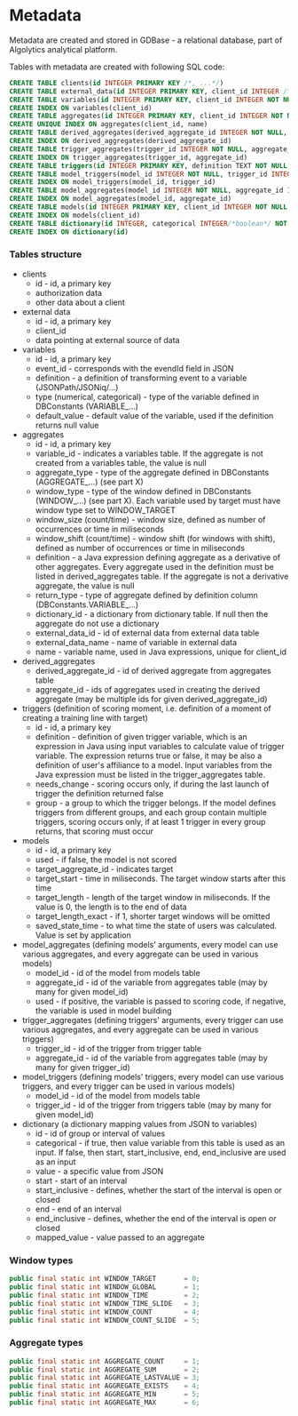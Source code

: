 # Metadata #
Metadata are created and stored in GDBase - a relational database, part of Algolytics analytical platform.

Tables with metadata are created with following SQL code:
```sql
CREATE TABLE clients(id INTEGER PRIMARY KEY /*, ...*/)
CREATE TABLE external_data(id INTEGER PRIMARY KEY, client_id INTEGER /*, ...*/)
CREATE TABLE variables(id INTEGER PRIMARY KEY, client_id INTEGER NOT NULL, event_id INTEGER NOT NULL, definition TEXT NOT NULL, type INTEGER NOT NULL CHECK(type = 1 OR type = 2), default_value TEXT)
CREATE INDEX ON variables(client_id)
CREATE TABLE aggregates(id INTEGER PRIMARY KEY, client_id INTEGER NOT NULL, variable_id INTEGER, aggregate_type INTEGER, window_type INTEGER, window_size/*count|time*/ INTEGER, window_shift/*count|time*/ INTEGER, definition TEXT, return_type INTEGER CHECK((definition IS NULL AND return_type IS NULL) OR (definition IS NOT NULL AND return_type IS NOT NULL AND (return_type = 1 OR return_type = 2))), dictionary_id INTEGER, external_data_id INTEGER, external_data_name TEXT, name TEXT NOT NULL CHECK(name REGEXP '[a-zA-Z_$][a-zA-Z_$0-9]*'))
CREATE UNIQUE INDEX ON aggregates(client_id, name)
CREATE TABLE derived_aggregates(derived_aggregate_id INTEGER NOT NULL, aggregate_id INTEGER NOT NULL)
CREATE INDEX ON derived_aggregates(derived_aggregate_id)
CREATE TABLE trigger_aggregates(trigger_id INTEGER NOT NULL, aggregate_id INTEGER NOT NULL)
CREATE INDEX ON trigger_aggregates(trigger_id, aggregate_id)
CREATE TABLE triggers(id INTEGER PRIMARY KEY, definition TEXT NOT NULL, needs_change INTEGER/*boolean*/ NOT NULL CHECK(needs_change = 0 OR needs_change = 1), `group` INTEGER NOT NULL)
CREATE TABLE model_triggers(model_id INTEGER NOT NULL, trigger_id INTEGER NOT NULL)
CREATE INDEX ON model_triggers(model_id, trigger_id)
CREATE TABLE model_aggregates(model_id INTEGER NOT NULL, aggregate_id INTEGER NOT NULL, used INTEGER/*boolean*/ NOT NULL CHECK(used = 0 OR used = 1))
CREATE INDEX ON model_aggregates(model_id, aggregate_id)
CREATE TABLE models(id INTEGER PRIMARY KEY, client_id INTEGER NOT NULL, used INTEGER/*boolean*/ NOT NULL CHECK(used = 0 OR used = 1), target_aggregate_id INTEGER NOT NULL, target_start INTEGER NOT NULL CHECK(target_start >= 0), target_length INTEGER NOT NULL CHECK(target_length >= 0), target_length_exact INTEGER/*boolean*/ NOT NULL CHECK(target_length_exact = 0 OR target_length_exact = 1), scoring_code TEXT CHECK(NOT used OR scoring_code IS NOT NULL), saved_state_time INTEGER CHECK(NOT used OR saved_state_time IS NOT NULL))
CREATE INDEX ON models(client_id)
CREATE TABLE dictionary(id INTEGER, categorical INTEGER/*boolean*/ NOT NULL CHECK(categorical = 0 OR categorical = 1), value TEXT CHECK(categorical OR value IS NULL), start FLOAT CHECK(NOT categorical OR start IS NULL), start_inclusive FLOAT CHECK((start IS NULL AND start_inclusive IS NULL) OR (start IS NOT NULL AND start_inclusive IS NOT NULL AND (start_inclusive = 0 OR start_inclusive = 1))), end FLOAT CHECK((NOT categorical OR end IS NULL) AND (start IS NULL OR end IS NULL OR end >= start)), end_inclusive FLOAT CHECK((end IS NULL AND end_inclusive IS NULL) OR (end IS NOT NULL AND end_inclusive IS NOT NULL AND (end_inclusive = 0 OR end_inclusive = 1))), mapped_value TEXT NOT NULL)
CREATE INDEX ON dictionary(id)
```
### Tables structure ###

- clients
	- id - id, a primary key
	- authorization data
	- other data about a client
- external data
	- id - id, a primary key
	- client_id
	- data pointing at external source of data
- variables
	- id - id, a primary key
	- event_id - corresponds with the evendId field in JSON
	- definition - a definition of transforming event to a variable (JSONPath/JSONiq/...)
	- type (numerical, categorical) - type of the variable defined in DBConstants (VARIABLE_...)
	- default_value - default value of the variable, used if the definition returns null value
- aggregates
	- id - id, a primary key
	- variable_id - indicates a variables table. If the aggregate is not created from a variables table, the value is null
	- aggregate_type - type of the aggregate defined in DBConstants (AGGREGATE\_...) (see part X)
	- window_type - type of the window defined in DBConstants (WINDOW\_...) (see part X). Each variable used by target must have window type set to WINDOW\_TARGET
	- window_size (count/time) - window size, defined as number of occurrences or time in miliseconds
	- window_shift (count/time) - window shift (for windows with shift), defined as number of occurrences or time in miliseconds
	- definition - a Java expression defining aggregate as a derivative of other aggregates. Every aggregate used in the definition must be listed in derived_aggregates table. If the aggregate is not a derivative aggregate, the value is null
	- return_type - type of aggregate defined by definition column (DBConstants.VARIABLE\_...)
	- dictionary_id - a dictionary from dictionary table. If null then the aggregate do not use a dictionary
	- external\_data\_id - id of external data from external data table
	- external\_data\_name - name of variable in external data
	- name - variable name, used in Java expressions, unique for client_id
- derived_aggregates
	- derived\_aggregate\_id - id of derived aggregate from aggregates table
	- aggregate_id - ids of aggregates used in creating the derived aggregate (may be multiple ids for given derived\_aggregate\_id)
- triggers (definition of scoring moment, i.e. definition of a moment of creating a training line with target)
	- id - id, a primary key
	- definition - definition of given trigger variable, which is an expression in Java using input variables to calculate value of trigger variable. The expression returns true or false, it may be also a definition of user's affiliance to a model. Input variables from the Java expression must be listed in the trigger_aggregates table.
	- needs_change - scoring occurs only, if during the last launch of trigger the definition returned false
	- group - a group to which the trigger belongs. If the model defines triggers from different groups, and each group contain multiple triggers, scoring occurs only, if at least 1 trigger in every group returns, that scoring must occur
- models
	- id - id, a primary key
	- used - if false, the model is not scored
	- target\_aggregate\_id - indicates target
	- target_start - time in miliseconds. The target window starts after this time
	- target_length - length of the target window in miliseconds. If the value is 0, the length is to the end of data
	- target_length_exact - if 1, shorter target windows will be omitted
	- saved\_state\_time - to what time the state of users was calculated. Value is set by application
- model_aggregates (defining models' arguments, every model can use various aggregates, and every aggregate can be used in various models)
	- model_id - id of the model from models table
	- aggregate_id - id of the variable from aggregates table (may by many for given model\_id)
	- used - if positive, the variable is passed to scoring code, if negative, the variable is used in model building
- trigger_aggregates (defining triggers' arguments, every trigger can use various aggregates, and every aggregate can be used in various triggers)
	- trigger_id - id of the trigger from trigger table
	- aggregate_id - id of the variable from aggregates table (may by many for given trigger\_id)
- model_triggers (defining models' triggers, every model can use various triggers, and every trigger can be used in various models)
	- model_id - id of the model from models table
	- trigger_id - id of the trigger from triggers table (may by many for given model\_id)
- dictionary (a dictionary mapping values from JSON to variables)
	- id - id of group or interval of values
	- categorical - if true, then value variable from this table is used as an input. If false, then start, start\_inclusive, end, end\_inclusive are used as an input
	- value - a specific value from JSON
	- start - start of an interval
	- start_inclusive - defines, whether the start of the interval is open or closed
	- end - end of an interval
	- end_inclusive - defines, whether the end of the interval is open or closed
	- mapped_value - value passed to an aggregate

### Window types ###

```java
public final static int WINDOW_TARGET       = 0;
public final static int WINDOW_GLOBAL       = 1;
public final static int WINDOW_TIME         = 2;
public final static int WINDOW_TIME_SLIDE   = 3;
public final static int WINDOW_COUNT        = 4;
public final static int WINDOW_COUNT_SLIDE  = 5;
```

### Aggregate types ###

```java
public final static int AGGREGATE_COUNT     = 1;
public final static int AGGREGATE_SUM       = 2;
public final static int AGGREGATE_LASTVALUE = 3;
public final static int AGGREGATE_EXISTS    = 4;
public final static int AGGREGATE_MIN       = 5;
public final static int AGGREGATE_MAX       = 6;
```
